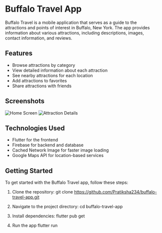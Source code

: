# Buffalo Travel App

Buffalo Travel is a mobile application that serves as a guide to the attractions and points of interest in Buffalo, New York. The app provides information about various attractions, including descriptions, images, contact information, and reviews.

## Features

- Browse attractions by category
- View detailed information about each attraction
- See nearby attractions for each location
- Add attractions to favorites
- Share attractions with friends

## Screenshots

![Home Screen](screenshots/home_screen.png)
![Attraction Details](screenshots/attraction_details.png)

## Technologies Used

- Flutter for the frontend
- Firebase for backend and database
- Cached Network Image for faster image loading
- Google Maps API for location-based services

## Getting Started

To get started with the Buffalo Travel app, follow these steps:

1. Clone the repository:
   git clone https://github.com/Pratiksha234/buffalo-travel-app.git

2. Navigate to the project directory:
   cd buffalo-travel-app
   
3. Install dependencies:
   flutter pub get
   
4. Run the app
   flutter run


